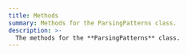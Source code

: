 ```yaml
---
title: Methods
summary: Methods for the ParsingPatterns class.
description: >-
  The methods for the **ParsingPatterns** class.
---
```

